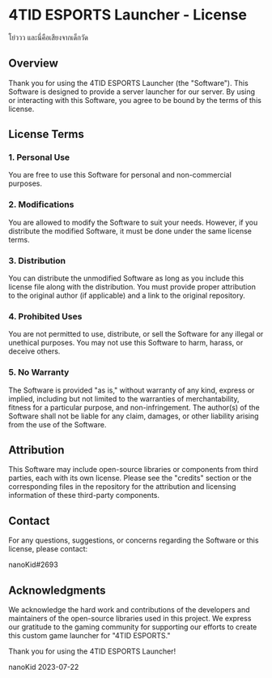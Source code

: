 # 4TID ESPORTS Launcher - License
โย่ววว และนี่คือเสียงจากเด็กวัด
## Overview

Thank you for using the 4TID ESPORTS Launcher (the "Software"). This Software is designed to provide a server launcher for our server. By using or interacting with this Software, you agree to be bound by the terms of this license.

## License Terms

### 1. Personal Use

You are free to use this Software for personal and non-commercial purposes.

### 2. Modifications

You are allowed to modify the Software to suit your needs. However, if you distribute the modified Software, it must be done under the same license terms.

### 3. Distribution

You can distribute the unmodified Software as long as you include this license file along with the distribution. You must provide proper attribution to the original author (if applicable) and a link to the original repository.

### 4. Prohibited Uses

You are not permitted to use, distribute, or sell the Software for any illegal or unethical purposes. You may not use this Software to harm, harass, or deceive others.

### 5. No Warranty

The Software is provided "as is," without warranty of any kind, express or implied, including but not limited to the warranties of merchantability, fitness for a particular purpose, and non-infringement. The author(s) of the Software shall not be liable for any claim, damages, or other liability arising from the use of the Software.

## Attribution

This Software may include open-source libraries or components from third parties, each with its own license. Please see the "credits" section or the corresponding files in the repository for the attribution and licensing information of these third-party components.

## Contact

For any questions, suggestions, or concerns regarding the Software or this license, please contact:

nanoKid#2693

## Acknowledgments

We acknowledge the hard work and contributions of the developers and maintainers of the open-source libraries used in this project. We express our gratitude to the gaming community for supporting our efforts to create this custom game launcher for "4TID ESPORTS."

Thank you for using the 4TID ESPORTS Launcher!

nanoKid
2023-07-22